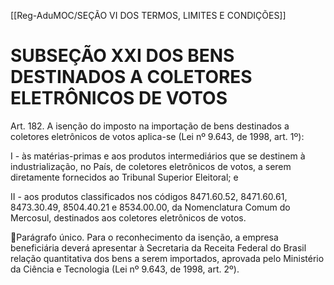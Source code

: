 [[Reg-AduMOC/SEÇÃO VI DOS TERMOS, LIMITES E CONDIÇÕES]]

# SUBSEÇÃO XXI DOS BENS DESTINADOS A COLETORES ELETRÔNICOS DE VOTOS

Art. 182. A isenção do imposto na importação de bens
destinados a coletores eletrônicos de votos aplica-se (Lei nº
9.643, de 1998, art. 1º):

I - às matérias-primas e aos produtos intermediários que se
destinem à industrialização, no País, de coletores eletrônicos
de votos, a serem diretamente fornecidos ao Tribunal
Superior Eleitoral; e

II - aos produtos classificados nos códigos 8471.60.52,
8471.60.61, 8473.30.49, 8504.40.21 e 8534.00.00, da
Nomenclatura Comum do Mercosul, destinados aos
coletores eletrônicos de votos.
 
Parágrafo único. Para o reconhecimento da isenção, a
empresa beneficiária deverá apresentar à Secretaria da
Receita Federal do Brasil relação quantitativa dos bens a
serem importados, aprovada pelo Ministério da Ciência e
Tecnologia (Lei nº 9.643, de 1998, art. 2º).